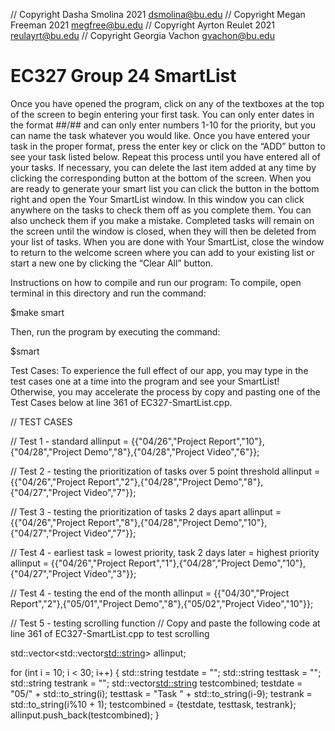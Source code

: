 // Copyright Dasha Smolina 2021 dsmolina@bu.edu
// Copyright Megan Freeman 2021 megfree@bu.edu
// Copyright Ayrton Reulet 2021 reulayrt@bu.edu
// Copyright Georgia Vachon gvachon@bu.edu

# EC327 Group 24 SmartList
Once you have opened the program, click on any of the textboxes at the top of the screen to begin entering your first task. 
You can only enter dates in the format ##/## and can only enter numbers 1-10 for the priority, but you can name the task whatever you would like. 
Once you have entered your task in the proper format, press the enter key or click on the “ADD” button to see your task listed below. 
Repeat this process until you have entered all of your tasks. If necessary, you can delete the last item added at any time by clicking the corresponding button at the bottom of the screen.
When you are ready to generate your smart list you can click the button in the bottom right and open the Your SmartList window. 
In this window you can click anywhere on the tasks to check them off as you complete them. You can also uncheck them if you make a mistake. 
Completed tasks will remain on the screen until the window is closed, when they will then be deleted from your list of tasks. 
When you are done with Your SmartList, close the window to return to the welcome screen where you can add to your existing list or start a new one by clicking the “Clear All” button. 

Instructions on how to compile and run our program:
To compile, open terminal in this directory and run the command:

   $make smart

Then, run the program by executing the command:

   $smart

Test Cases:
To experience the full effect of our app, you may type in the test cases one at a time into the program and see your SmartList!
Otherwise, you may accelerate the process by copy and pasting one of the Test Cases below at line 361 of EC327-SmartList.cpp.

// TEST CASES

// Test 1 - standard
allinput = {{"04/26","Project Report","10"},{"04/28","Project Demo","8"},{"04/28","Project Video","6"}};

// Test 2 - testing the prioritization of tasks over 5 point threshold
allinput = {{"04/26","Project Report","2"},{"04/28","Project Demo","8"},{"04/27","Project Video","7"}};

// Test 3 - testing the prioritization of tasks 2 days apart
allinput = {{"04/26","Project Report","8"},{"04/28","Project Demo","10"},{"04/27","Project Video","7"}};

// Test 4 - earliest task = lowest priority, task 2 days later = highest priority 
allinput = {{"04/26","Project Report","1"},{"04/28","Project Demo","10"},{"04/27","Project Video","3"}};

// Test 4 - testing the end of the month
allinput = {{"04/30","Project Report","2"},{"05/01","Project Demo","8"},{"05/02","Project Video","10"}};

// Test 5 - testing scrolling function
// Copy and paste the following code at line 361 of EC327-SmartList.cpp to test scrolling
 
std::vector<std::vector<std::string>> allinput;

for (int i = 10; i < 30; i++) {
  std::string testdate = "";
  std::string testtask = "";
  std::string testrank = "";
  std::vector<std::string> testcombined;
  testdate = "05/" + std::to_string(i);
  testtask = "Task " + std::to_string(i-9);
  testrank = std::to_string(i%10 + 1);
  testcombined = {testdate, testtask, testrank};
  allinput.push_back(testcombined);
}
